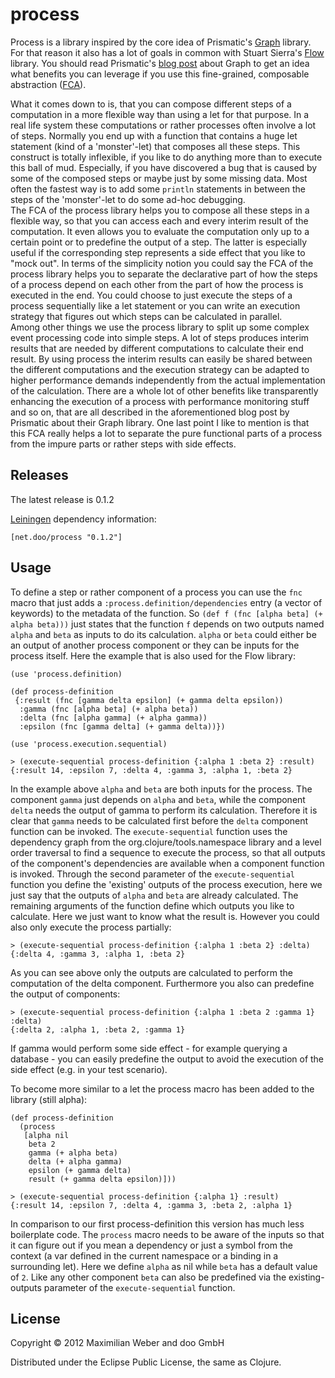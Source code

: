 # process

Process is a library inspired by the core idea of Prismatic's
[Graph](http://blog.getprismatic.com/blog/2012/10/1/prismatics-graph-at-strange-loop.html)
library. For that reason it also has a lot of goals in common with
Stuart Sierra's [Flow](https://github.com/stuartsierra/flow) library.
You should read Prismatic's [blog
post](http://blog.getprismatic.com/blog/2012/10/1/prismatics-graph-at-strange-loop.html)
about Graph to get an idea what benefits you can leverage if you use
this fine-grained, composable abstraction
([FCA](http://blog.getprismatic.com/blog/2012/4/5/software-engineering-at-prismatic.html)).

What it comes down to is, that you can compose different steps of a
computation in a more flexible way than using a let for that
purpose. In a real life system these computations or rather processes
often involve a lot of steps. Normally you end up with a function that
contains a huge let statement (kind of a 'monster'-let) that composes
all these steps. This construct is totally inflexible, if you like to
do anything more than to execute this ball of mud. Especially, if you
have discovered a bug that is caused by some of the composed steps or
maybe just by some missing data. Most often the fastest way is to add
some `println` statements in between the steps of the 'monster'-let to
do some ad-hoc debugging.  
The FCA of the process library helps you to compose all these steps in
a flexible way, so that you can access each and every interim result
of the computation. It even allows you to evaluate the computation
only up to a certain point or to predefine the output of a step. The
latter is especially useful if the corresponding step represents a
side effect that you like to "mock out". In terms of the simplicity
notion you could say the FCA of the process library helps you to
separate the declarative part of how the steps of a process depend on
each other from the part of how the process is executed in the
end. You could choose to just execute the steps of a process
sequentially like a let statement or you can write an execution
strategy that figures out which steps can be calculated in parallel.  
Among other things we use the process library to split up some complex
event processing code into simple steps. A lot of steps produces
interim results that are needed by different computations to calculate
their end result. By using process the interim results can easily be
shared between the different computations and the execution strategy
can be adapted to higher performance demands independently from the
actual implementation of the calculation. There are a whole lot of
other benefits like transparently enhancing the execution of a process
with performance monitoring stuff and so on, that are all described in
the aforementioned blog post by Prismatic about their Graph
library. One last point I like to mention is that this FCA really
helps a lot to separate the pure functional parts of a process from
the impure parts or rather steps with side effects.

## Releases

The latest release is 0.1.2

[Leiningen](https://github.com/technomancy/leiningen) dependency information:

    [net.doo/process "0.1.2"]

## Usage

To define a step or rather component of a process you can use the
`fnc` macro that just adds a `:process.definition/dependencies` entry
(a vector of keywords) to the metadata of the function. So `(def f
(fnc [alpha beta] (+ alpha beta)))` just states that the function `f`
depends on two outputs named `alpha` and `beta` as inputs to do its
calculation. `alpha` or `beta` could either be an output of another
process component or they can be inputs for the process itself. Here
the example that is also used for the Flow library:

    (use 'process.definition)

    (def process-definition
     {:result (fnc [gamma delta epsilon] (+ gamma delta epsilon))
      :gamma (fnc [alpha beta] (+ alpha beta))
      :delta (fnc [alpha gamma] (+ alpha gamma))
      :epsilon (fnc [gamma delta] (+ gamma delta))})

    (use 'process.execution.sequential)
 
    > (execute-sequential process-definition {:alpha 1 :beta 2} :result)
    {:result 14, :epsilon 7, :delta 4, :gamma 3, :alpha 1, :beta 2}

In the example above `alpha` and `beta` are both inputs for the
process. The component `gamma` just depends on `alpha` and `beta`,
while the component `delta` needs the output of gamma to perform its
calculation. Therefore it is clear that `gamma` needs to be calculated
first before the `delta` component function can be invoked. The
`execute-sequential` function uses the dependency graph from the
org.clojure/tools.namespace library and a level order traversal to
find a sequence to execute the process, so that all outputs of the
component's dependencies are available when a component function is
invoked. Through the second parameter of the `execute-sequential`
function you define the 'existing' outputs of the process execution,
here we just say that the outputs of `alpha` and `beta` are already
calculated. The remaining arguments of the function define which
outputs you like to calculate. Here we just want to know what the
result is. However you could also only execute the process partially:

    > (execute-sequential process-definition {:alpha 1 :beta 2} :delta)
    {:delta 4, :gamma 3, :alpha 1, :beta 2}

As you can see above only the outputs are calculated to perform the
computation of the delta component. Furthermore you also can predefine
the output of components:

    > (execute-sequential process-definition {:alpha 1 :beta 2 :gamma 1} :delta)
    {:delta 2, :alpha 1, :beta 2, :gamma 1}

If gamma would perform some side effect - for example querying a
database - you can easily predefine the output to avoid the execution
of the side effect (e.g. in your test scenario).

To become more similar to a let the process macro has been added to
the library (still alpha):

    (def process-definition
      (process
       [alpha nil
        beta 2
        gamma (+ alpha beta)
        delta (+ alpha gamma)
        epsilon (+ gamma delta)
        result (+ gamma delta epsilon)]))

    > (execute-sequential process-definition {:alpha 1} :result)
    {:result 14, :epsilon 7, :delta 4, :gamma 3, :beta 2, :alpha 1}

In comparison to our first process-definition this version has much
less boilerplate code. The `process` macro needs to be aware of the
inputs so that it can figure out if you mean a dependency or just a
symbol from the context (a var defined in the current namespace or a
binding in a surrounding let). Here we define `alpha` as nil while
`beta` has a default value of `2`. Like any other component `beta`
can also be predefined via the existing-outputs parameter of the
`execute-sequential` function.

## License

Copyright © 2012 Maximilian Weber and doo GmbH

Distributed under the Eclipse Public License, the same as Clojure.
